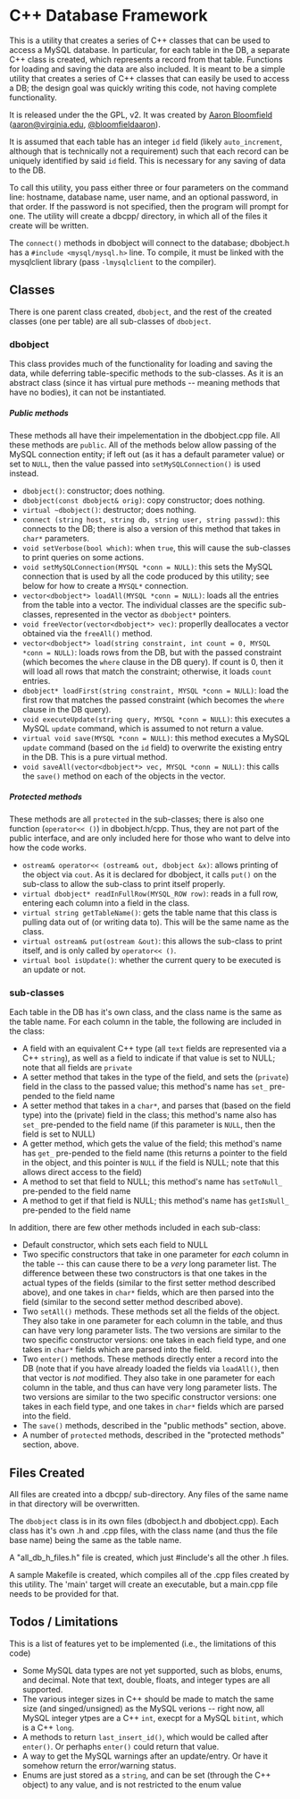 C++ Database Framework
======================

This is a utility that creates a series of C++ classes that can be used to access a MySQL database.  In particular, for each table in the DB, a separate C++ class is created, which represents a record from that table.  Functions for loading and saving the data are also included.  It is meant to be a simple utility that creates a series of C++ classes that can easily be used to access a DB; the design goal was quickly writing this code, not having complete functionality.

It is released under the the GPL, v2.  It was created by [Aaron Bloomfield](http://aaronbloomfield.me) ([aaron@virginia.edu](<mailto:aaron@virginia.edu>), [@bloomfieldaaron](http://twitter.com/bloomfieldaaron)).

It is assumed that each table has an integer `id` field (likely `auto_increment`, although that is technically not a requirement) such that each record can be uniquely identified by said `id` field.  This is necessary for any saving of data to the DB.

To call this utility, you pass either three or four parameters on the command line: hostname, database name, user name, and an optional password, in that order.  If the password is not specified, then the program will prompt for one.  The utility will create a dbcpp/ directory, in which all of the files it create will be written.

The `connect()` methods in dbobject will connect to the database; dbobject.h has a `#include <mysql/mysql.h>` line.  To compile, it must be linked with the mysqlclient library (pass `-lmysqlclient` to the compiler).


Classes
-------

There is one parent class created, `dbobject`, and the rest of the created classes (one per table) are all sub-classes of `dbobject`.

### dbobject ###

This class provides much of the functionality for loading and saving the data, while deferring table-specific methods to the sub-classes.  As it is an abstract class (since it has virtual pure methods -- meaning methods that have no bodies), it can not be instantiated.

##### Public methods #####

These methods all have their impelementation in the dbobject.cpp file.  All these methods are `public`.  All of the methods below allow passing of the MySQL connection entity; if left out (as it has a default parameter value) or set to `NULL`, then the value passed into `setMySQLConnection()` is used instead.

- `dbobject()`: constructor; does nothing.
- `dbobject(const dbobject& orig)`: copy constructor; does nothing.
- `virtual ~dbobject()`: destructor; does nothing.
- `connect (string host, string db, string user, string passwd)`: this connects to the DB; there is also a version of this method that takes in `char*` parameters.
- `void setVerbose(bool which)`: when `true`, this will cause the sub-classes to print queries on some actions.
- `void setMySQLConnection(MYSQL *conn = NULL)`: this sets the MySQL connection that is used by all the code produced by this utility; see below for how to create a `MYSQL*` connection.
- `vector<dbobject*> loadAll(MYSQL *conn = NULL)`: loads all the entries from the table into a vector.  The individual classes are the specific sub-classes, represented in the vector as `dbobject*` pointers.
- `void freeVector(vector<dbobject*> vec)`: properlly deallocates a vector obtained via the `freeAll()` method.
- `vector<dbobject*> load(string constraint, int count = 0, MYSQL *conn = NULL)`: loads rows from the DB, but with the passed constraint (which becomes the `where` clause in the DB query).  If count is 0, then it will load all rows that match the constraint; otherwise, it loads `count` entries.
- `dbobject* loadFirst(string constraint, MYSQL *conn = NULL)`: load the first row that matches the passed constraint (which becomes the `where` clause in the DB query).
- `void executeUpdate(string query, MYSQL *conn = NULL)`: this executes a MySQL `update` command, which is assumed to not return a value.
- `virtual void save(MYSQL *conn = NULL)`: this method executes a MySQL `update` command (based on the `id` field) to overwrite the existing entry in the DB.  This is a pure virtual method.
- `void saveAll(vector<dbobject*> vec, MYSQL *conn = NULL)`: this calls the `save()` method on each of the objects in the vector.


##### Protected methods #####

These methods are all `protected` in the sub-classes; there is also one function (`operator<< ()`) in dbobject.h/cpp.  Thus, they are not part of the public interface, and are only included here for those who want to delve into how the code works.

- `ostream& operator<< (ostream& out, dbobject &x)`: allows printing of the object via `cout`.  As it is declared for dbobject, it calls `put()` on the sub-class to allow the sub-class to print itself properly.
- `virtual dbobject* readInFullRow(MYSQL_ROW row)`: reads in a full row, entering each column into a field in the class.
- `virtual string getTableName()`: gets the table name that this class is pulling data out of (or writing data to).  This will be the same name as the class.
- `virtual ostream& put(ostream &out)`: this allows the sub-class to print itself, and is only called by `operator<< ()`.
- `virtual bool isUpdate()`: whether the current query to be executed is an update or not.

### sub-classes ###

Each table in the DB has it's own class, and the class name is the same as the table name.  For each column in the table, the following are included in the class:

- A field with an equivalent C++ type (all `text` fields are represented via a C++ `string`), as well as a field to indicate if that value is set to NULL; note that all fields are `private`
- A setter method that takes in the type of the field, and sets the (`private`) field in the class to the passed value; this method's name has `set_` pre-pended to the field name
- A setter method that takes in a `char*`, and parses that (based on the field type) into the (private) field in the class; this method's name also has `set_` pre-pended to the field name (if this parameter is `NULL`, then the field is set to NULL)
- A getter method, which gets the value of the field; this method's name has `get_` pre-pended to the field name (this returns a pointer to the field in the object, and this pointer is `NULL` if the field is NULL; note that this allows direct access to the field)
- A method to set that field to NULL; this method's name has `setToNull_` pre-pended to the field name
- A method to get if that field is NULL; this method's name has `getIsNull_` pre-pended to the field name

In addition, there are few other methods included in each sub-class:

- Default constructor, which sets each field to NULL
- Two specific constructors that take in one parameter for *each* column in the table -- this can cause there to be a *very* long parameter list.  The difference between these two constructors is that one takes in the actual types of the fields (similar to the first setter method described above), and one takes in `char*` fields, which are then parsed into the field (similar to the second setter method described above).
- Two `setAll()` methods.  These methods set all the fields of the object.  They also take in one parameter for each column in the table, and thus can have very long parameter lists.  The two versions are similar to the two specific constructor versions: one takes in each field type, and one takes in `char*` fields which are parsed into the field.
- Two `enter()` methods.  These methods directly enter a record into the DB (note that if you have already loaded the fields via `loadAll()`, then that vector is *not* modified.  They also take in one parameter for each column in the table, and thus can have very long parameter lists.  The two versions are similar to the two specific constructor versions: one takes in each field type, and one takes in `char*` fields which are parsed into the field.
- The `save()` methods, described in the "public methods" section, above.
- A number of `protected` methods, described in the "protected methods" section, above.


Files Created
-------------

All files are created into a dbcpp/ sub-directory.  Any files of the same name in that directory will be overwritten.

The `dbobject` class is in its own files (dbobject.h and dbobject.cpp).  Each class has it's own .h and .cpp files, with the class name (and thus the file base name) being the same as the table name.

A "all\_db\_h\_files.h" file is created, which just \#include's all the other .h files.

A sample Makefile is created, which compiles all of the .cpp files created by this utility.  The 'main' target will create an executable, but a main.cpp file needs to be provided for that.


Todos / Limitations
-------------------

This is a list of features yet to be implemented (i.e., the limitations of this code)

- Some MySQL data types are not yet supported, such as blobs, enums, and decimal.  Note that text, double, floats, and integer types are all supported.
- The various integer sizes in C++ should be made to match the same size (and singed/unsigned) as the MySQL verions -- right now, all MySQL integer ytpes are a C++ `int`, execpt for a MySQL `bitint`, which is a C++ `long`.
- A methods to return `last_insert_id()`, which would be called after `enter()`.  Or perhaphs `enter()` could return that value.
- A way to get the MySQL warnings after an update/entry.  Or have it somehow return the error/warning status.
- Enums are just stored as a `string`, and can be set (through the C++ object) to any value, and is not restricted to the enum value
